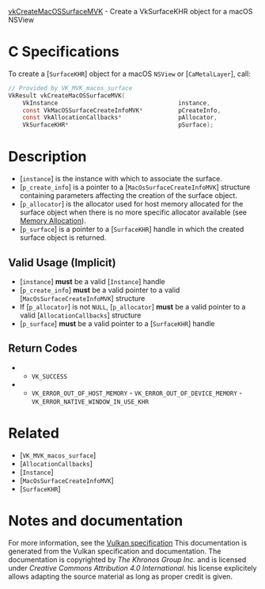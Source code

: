 [vkCreateMacOSSurfaceMVK](https://www.khronos.org/registry/vulkan/specs/1.3-extensions/man/html/vkCreateMacOSSurfaceMVK.html) - Create a VkSurfaceKHR object for a macOS NSView

# C Specifications
To create a [`SurfaceKHR`] object for a macOS `NSView` or
[`CaMetalLayer`], call:
```c
// Provided by VK_MVK_macos_surface
VkResult vkCreateMacOSSurfaceMVK(
    VkInstance                                  instance,
    const VkMacOSSurfaceCreateInfoMVK*          pCreateInfo,
    const VkAllocationCallbacks*                pAllocator,
    VkSurfaceKHR*                               pSurface);
```

# Description
- [`instance`] is the instance with which to associate the surface.
- [`p_create_info`] is a pointer to a [`MacOsSurfaceCreateInfoMVK`] structure containing parameters affecting the creation of the surface object.
- [`p_allocator`] is the allocator used for host memory allocated for the surface object when there is no more specific allocator available (see [Memory Allocation](https://www.khronos.org/registry/vulkan/specs/1.3-extensions/html/vkspec.html#memory-allocation)).
- [`p_surface`] is a pointer to a [`SurfaceKHR`] handle in which the created surface object is returned.

## Valid Usage (Implicit)
-  [`instance`] **must**  be a valid [`Instance`] handle
-  [`p_create_info`] **must**  be a valid pointer to a valid [`MacOsSurfaceCreateInfoMVK`] structure
-    If [`p_allocator`] is not `NULL`, [`p_allocator`] **must**  be a valid pointer to a valid [`AllocationCallbacks`] structure
-  [`p_surface`] **must**  be a valid pointer to a [`SurfaceKHR`] handle

## Return Codes
*   - `VK_SUCCESS` 
*   - `VK_ERROR_OUT_OF_HOST_MEMORY`  - `VK_ERROR_OUT_OF_DEVICE_MEMORY`  - `VK_ERROR_NATIVE_WINDOW_IN_USE_KHR`

# Related
- [`VK_MVK_macos_surface`]
- [`AllocationCallbacks`]
- [`Instance`]
- [`MacOsSurfaceCreateInfoMVK`]
- [`SurfaceKHR`]

# Notes and documentation
For more information, see the [Vulkan specification](https://www.khronos.org/registry/vulkan/specs/1.3-extensions/html/vkspec.html)
This documentation is generated from the Vulkan specification and documentation.
The documentation is copyrighted by *The Khronos Group Inc.* and is licensed under *Creative Commons Attribution 4.0 International*.
his license explicitely allows adapting the source material as long as proper credit is given.
        